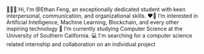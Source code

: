 
🙋🏽‍♂️ Hi, I’m @Ethan Feng, an exceptionally dedicated student with keen interpersonal, communication, and organizational skills.
❤️‍🔥 I’m interested in Artificial Intelligence, Machine Learning, Blockchain, and every other inspiring technology 
📖 I’m currently studying Computer Science at the University of Southern California.
💻 I'm searching for a computer science related internship and collaboration on an individual project



